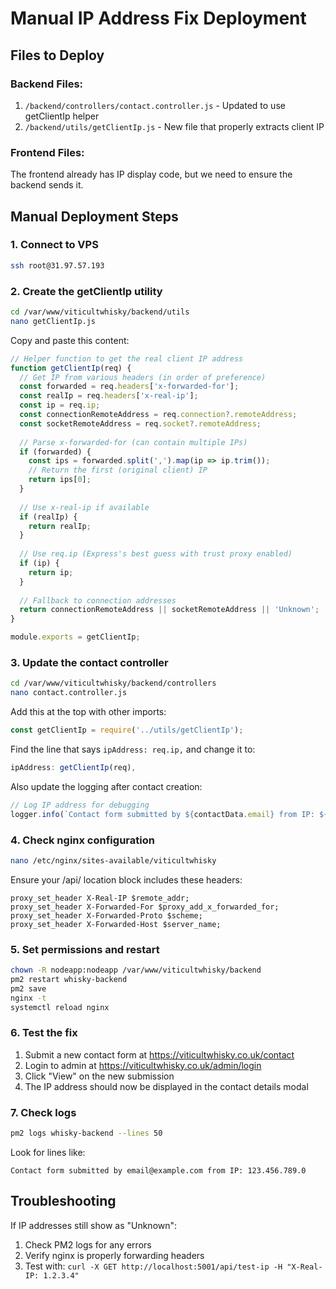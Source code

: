 # Manual IP Address Fix Deployment

## Files to Deploy

### Backend Files:
1. `/backend/controllers/contact.controller.js` - Updated to use getClientIp helper
2. `/backend/utils/getClientIp.js` - New file that properly extracts client IP

### Frontend Files:
The frontend already has IP display code, but we need to ensure the backend sends it.

## Manual Deployment Steps

### 1. Connect to VPS
```bash
ssh root@31.97.57.193
```

### 2. Create the getClientIp utility
```bash
cd /var/www/viticultwhisky/backend/utils
nano getClientIp.js
```

Copy and paste this content:
```javascript
// Helper function to get the real client IP address
function getClientIp(req) {
  // Get IP from various headers (in order of preference)
  const forwarded = req.headers['x-forwarded-for'];
  const realIp = req.headers['x-real-ip'];
  const ip = req.ip;
  const connectionRemoteAddress = req.connection?.remoteAddress;
  const socketRemoteAddress = req.socket?.remoteAddress;
  
  // Parse x-forwarded-for (can contain multiple IPs)
  if (forwarded) {
    const ips = forwarded.split(',').map(ip => ip.trim());
    // Return the first (original client) IP
    return ips[0];
  }
  
  // Use x-real-ip if available
  if (realIp) {
    return realIp;
  }
  
  // Use req.ip (Express's best guess with trust proxy enabled)
  if (ip) {
    return ip;
  }
  
  // Fallback to connection addresses
  return connectionRemoteAddress || socketRemoteAddress || 'Unknown';
}

module.exports = getClientIp;
```

### 3. Update the contact controller
```bash
cd /var/www/viticultwhisky/backend/controllers
nano contact.controller.js
```

Add this at the top with other imports:
```javascript
const getClientIp = require('../utils/getClientIp');
```

Find the line that says `ipAddress: req.ip,` and change it to:
```javascript
ipAddress: getClientIp(req),
```

Also update the logging after contact creation:
```javascript
// Log IP address for debugging
logger.info(`Contact form submitted by ${contactData.email} from IP: ${contactData.ipAddress}`);
```

### 4. Check nginx configuration
```bash
nano /etc/nginx/sites-available/viticultwhisky
```

Ensure your /api/ location block includes these headers:
```nginx
proxy_set_header X-Real-IP $remote_addr;
proxy_set_header X-Forwarded-For $proxy_add_x_forwarded_for;
proxy_set_header X-Forwarded-Proto $scheme;
proxy_set_header X-Forwarded-Host $server_name;
```

### 5. Set permissions and restart
```bash
chown -R nodeapp:nodeapp /var/www/viticultwhisky/backend
pm2 restart whisky-backend
pm2 save
nginx -t
systemctl reload nginx
```

### 6. Test the fix
1. Submit a new contact form at https://viticultwhisky.co.uk/contact
2. Login to admin at https://viticultwhisky.co.uk/admin/login
3. Click "View" on the new submission
4. The IP address should now be displayed in the contact details modal

### 7. Check logs
```bash
pm2 logs whisky-backend --lines 50
```

Look for lines like:
```
Contact form submitted by email@example.com from IP: 123.456.789.0
```

## Troubleshooting

If IP addresses still show as "Unknown":
1. Check PM2 logs for any errors
2. Verify nginx is properly forwarding headers
3. Test with: `curl -X GET http://localhost:5001/api/test-ip -H "X-Real-IP: 1.2.3.4"`